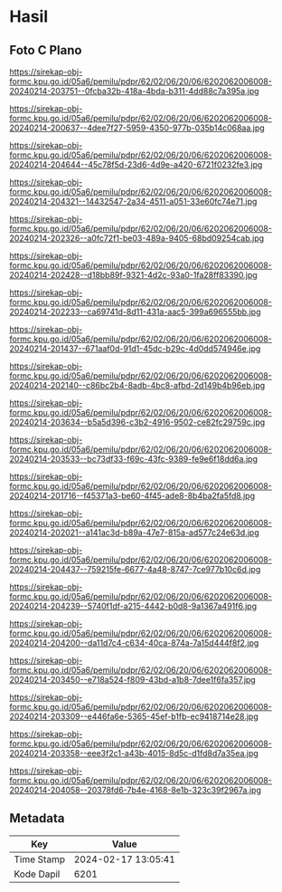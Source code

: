 # Hasil

## Foto C Plano

https://sirekap-obj-formc.kpu.go.id/05a6/pemilu/pdpr/62/02/06/20/06/6202062006008-20240214-203751--0fcba32b-418a-4bda-b311-4dd88c7a395a.jpg

https://sirekap-obj-formc.kpu.go.id/05a6/pemilu/pdpr/62/02/06/20/06/6202062006008-20240214-200637--4dee7f27-5959-4350-977b-035b14c068aa.jpg

https://sirekap-obj-formc.kpu.go.id/05a6/pemilu/pdpr/62/02/06/20/06/6202062006008-20240214-204644--45c78f5d-23d6-4d9e-a420-6721f0232fe3.jpg

https://sirekap-obj-formc.kpu.go.id/05a6/pemilu/pdpr/62/02/06/20/06/6202062006008-20240214-204321--14432547-2a34-4511-a051-33e60fc74e71.jpg

https://sirekap-obj-formc.kpu.go.id/05a6/pemilu/pdpr/62/02/06/20/06/6202062006008-20240214-202326--a0fc72f1-be03-489a-9405-68bd09254cab.jpg

https://sirekap-obj-formc.kpu.go.id/05a6/pemilu/pdpr/62/02/06/20/06/6202062006008-20240214-202428--d18bb89f-9321-4d2c-93a0-1fa28ff83390.jpg

https://sirekap-obj-formc.kpu.go.id/05a6/pemilu/pdpr/62/02/06/20/06/6202062006008-20240214-202233--ca69741d-8d11-431a-aac5-399a696555bb.jpg

https://sirekap-obj-formc.kpu.go.id/05a6/pemilu/pdpr/62/02/06/20/06/6202062006008-20240214-201437--671aaf0d-91d1-45dc-b29c-4d0dd574946e.jpg

https://sirekap-obj-formc.kpu.go.id/05a6/pemilu/pdpr/62/02/06/20/06/6202062006008-20240214-202140--c86bc2b4-8adb-4bc8-afbd-2d149b4b96eb.jpg

https://sirekap-obj-formc.kpu.go.id/05a6/pemilu/pdpr/62/02/06/20/06/6202062006008-20240214-203634--b5a5d396-c3b2-4916-9502-ce82fc29759c.jpg

https://sirekap-obj-formc.kpu.go.id/05a6/pemilu/pdpr/62/02/06/20/06/6202062006008-20240214-203533--bc73df33-f69c-43fc-9389-fe9e6f18dd6a.jpg

https://sirekap-obj-formc.kpu.go.id/05a6/pemilu/pdpr/62/02/06/20/06/6202062006008-20240214-201716--f45371a3-be60-4f45-ade8-8b4ba2fa5fd8.jpg

https://sirekap-obj-formc.kpu.go.id/05a6/pemilu/pdpr/62/02/06/20/06/6202062006008-20240214-202021--a141ac3d-b89a-47e7-815a-ad577c24e63d.jpg

https://sirekap-obj-formc.kpu.go.id/05a6/pemilu/pdpr/62/02/06/20/06/6202062006008-20240214-204437--759215fe-6677-4a48-8747-7ce977b10c6d.jpg

https://sirekap-obj-formc.kpu.go.id/05a6/pemilu/pdpr/62/02/06/20/06/6202062006008-20240214-204239--5740f1df-a215-4442-b0d8-9a1367a491f6.jpg

https://sirekap-obj-formc.kpu.go.id/05a6/pemilu/pdpr/62/02/06/20/06/6202062006008-20240214-204200--da11d7c4-c634-40ca-874a-7a15d444f8f2.jpg

https://sirekap-obj-formc.kpu.go.id/05a6/pemilu/pdpr/62/02/06/20/06/6202062006008-20240214-203450--e718a524-f809-43bd-a1b8-7dee1f6fa357.jpg

https://sirekap-obj-formc.kpu.go.id/05a6/pemilu/pdpr/62/02/06/20/06/6202062006008-20240214-203309--e446fa6e-5365-45ef-b1fb-ec9418714e28.jpg

https://sirekap-obj-formc.kpu.go.id/05a6/pemilu/pdpr/62/02/06/20/06/6202062006008-20240214-203358--eee3f2c1-a43b-4015-8d5c-d1fd8d7a35ea.jpg

https://sirekap-obj-formc.kpu.go.id/05a6/pemilu/pdpr/62/02/06/20/06/6202062006008-20240214-204058--20378fd6-7b4e-4168-8e1b-323c39f2967a.jpg


## Metadata

| Key        | Value               |
| ---------- | ------------------- |
| Time Stamp | 2024-02-17 13:05:41 |
| Kode Dapil | 6201                |



